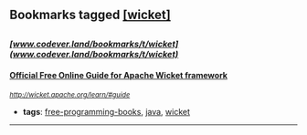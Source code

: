 ## Bookmarks tagged [[wicket]](https://www.codever.land/search?q=[wicket])

_<sup><sup>[www.codever.land/bookmarks/t/wicket](www.codever.land/bookmarks/t/wicket)</sup></sup>_
---
#### [Official Free Online Guide for Apache Wicket framework](http://wicket.apache.org/learn/#guide)
_<sup>http://wicket.apache.org/learn/#guide</sup>_

* **tags**: [free-programming-books](../tagged/free-programming-books.md), [java](../tagged/java.md), [wicket](../tagged/wicket.md)
---
